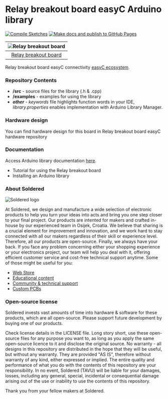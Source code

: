 # Relay breakout board easyC Arduino library

[![Compile Sketches](http://github-actions.40ants.com/e-radionicacom/Soldered-Relay-Arduino-Library/matrix.svg?branch=dev&only=Compile%20Sketches)](https://github.com/e-radionicacom/Soldered-Relay-Arduino-Library/actions/workflows/compile_test.yml)
[![Make docs and publish to GitHub Pages](https://github.com/e-radionicacom/Relay/actions/workflows/make_docs.yml/badge.svg?branch=dev)](https://github.com/e-radionicacom/Relay/actions/workflows/make_docs.yml)

| ![Relay breakout board](https://upload.wikimedia.org/wikipedia/commons/8/8f/Example_image.svg) |
| :---------------------------------------------------------------------------------------------: |
| [Relay breakout board](https://www.solde.red/333021)                                                            |

Relay breakout board easyC connectivity [easyC ecosystem](https://www.soldered.com/easyC). 

### Repository Contents
- **/src** - source files for the library (.h & .cpp)
- **/examples** - examples for using the library
- ***other*** - *keywords* file highlights function words in your IDE, *library.properties* enables implementation with Arduino Library Manager.

### Hardware design
You can find hardware design for this board in Relay breakout board easyC hardware repository

### Documentation

Access Arduino library documentation [here](https://e-radionicacom.github.io/Soldered-Relay-Arduino-Library/).

- Tutorial for using the Relay breakout board
- Installing an Arduino library

### About Soldered
![Soldered logo](https://raw.githubusercontent.com/e-radionicacom/Soldered-Relay-Arduino-Library/dev/extras/Logo%20horizontal-2.svg)

At Soldered, we design and manufacture a wide selection of electronic products to help you turn your ideas into acts and bring you one step closer to your final project. Our products are intented for makers and crafted in-house by our experienced team in Osijek, Croatia. We believe that sharing is a crucial element for improvement and innovation, and we work hard to stay connected with all our makers regardless of their skill or experience level. Therefore, all our products are open-source. Finally, we always have your back. If you face any problem concerning either your shopping experience or your electronics project, our team will help you deal with it, offering efficient customer service and cost-free technical support anytime. Some of those might be useful for you:

- [Web Store](https://www.soldered.com)
- [Educational content](https://learn.soldered.com)
- [Community & technical support](https://community.soldered.com)
- [Custom PCBs](https://pcb.soldered.com)


### Open-source license
Soldered invests vast amounts of time into hardware & software for these products, which are all open-source. Please support future development by buying one of our products. 

Check license details in the LICENSE file. Long story short, use these open-source files for any purpose you want to, as long as you apply the same open-source licence to it and disclose the original source. No warranty - all designs in this repository are distributed in the hope that they will be useful, but without any warranty. They are provided "AS IS", therefore without warranty of any kind, either expressed or implied. The entire quality and performance of what you do with the contents of this repository are your responsibility. In no event, Soldered (TAVU) will be liable for your damages, losses, including any general, special, incidental or consequential damage arising out of the use or inability to use the contents of this repository. 

Thank you from your fellow makers at Soldered.

